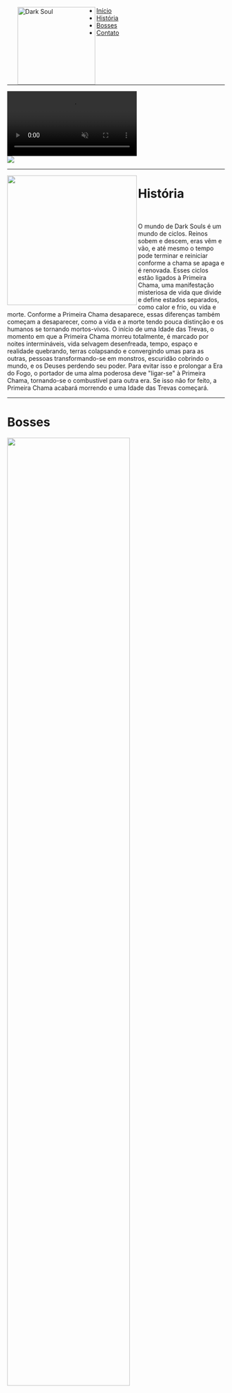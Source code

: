 <!DOCTYPE html>
<html lang="pt-br">
<head>
    <meta charset="UTF-8">
    <meta http-equiv="X-UA-Compatible" content="IE=edge">
    <meta name="viewport" content="width=device-width, initial-scale=1.0">
    <link rel="stylesheet" href="CSS/style.css">
    <title>Dark Souls</title>
</head>
<body class="bg">
<div class="container">
    <blank id="topo">    
    <div>
        <ul id="menu">
            <img align="left" src="../Dark Souls/IMG/dark-souls.png" width="180px" alt="Dark Soul" usemap="#ds">
            <map name="ds">
                <area alt="Dark Souls" href="#" coords="14,18,489,117" shape="rect">
            </map>
            <li><a href="#">Início</a></li>
            <li><a href="#historia">História</a></li>
            <li><a href="#bosses">Bosses</a></li>
            <li><a href="#contato">Contato</a></li>
        </ul>
    </div>
    <hr align="center" width="100%" size="3" class="hr">
    <div class="banner">
        <video autoplay muted loop>
            <source src="IMG/ds vid.mp4" type="video/mp4">
        </video>
        <div class="logo">
            <img src="IMG/dark-soulsvid.png">       
        </div>
    </div>
    <hr align="center" width="100%" size="3" class="hr">
    <blank id="historia">
    <img width="300px" id="ch" src="IMG/Chosen.png" align="left">
    <div>
        <h1 id="hist">História</h1>
        <br>
        <p id="text">
            O mundo de Dark Souls é um mundo de ciclos. Reinos sobem e descem, eras vêm e vão,
            e até mesmo o tempo pode terminar e reiniciar conforme a chama se apaga e é renovada.
            Esses ciclos estão ligados à Primeira Chama, uma manifestação misteriosa de vida que
            divide e define estados separados, como calor e frio, ou vida e morte. Conforme a Primeira
            Chama desaparece, essas diferenças também começam a desaparecer, como a vida e a morte 
            tendo pouca distinção e os humanos se tornando mortos-vivos. O início de uma Idade das Trevas, 
            o momento em que a Primeira Chama morreu totalmente, é marcado por noites intermináveis, vida
            selvagem desenfreada, tempo, espaço e realidade quebrando, terras colapsando e convergindo
            umas para as outras, pessoas transformando-se em monstros, escuridão cobrindo o mundo, e os
            Deuses perdendo seu poder. Para evitar isso e prolongar a Era do Fogo, o portador de uma alma
            poderosa deve "ligar-se" à Primeira Chama, tornando-se o combustível para outra era. Se isso
            não for feito, a Primeira Chama acabará morrendo e uma Idade das Trevas começará.
        </p>
    </div>
    <hr align="center" width="100%" size="3" class="hr">
    <div>
    <blank id="bosses">
        <div class="boss">
            <div class="title">
               <h1>Bosses</h1>
            </div>
            <div>
            <div class="art">
                <img width="75%" src="IMG/Artorias.png">
            </div>
            <div class="arto">
                <p>Artorias era um dos 4 cavaleiros de Gwyn, os cavaleiros comandantes do exercito
                   de Lorde Gwyn. Ele tinha uma vontade de aço inimaginável, tanto que o ajudava, 
                   quanto alimentava seu ódio pelos servos da escuridão, particularmente os 
                   Espectros das Trevas de Kaathe.</p>
            </div>
            </div>
            <div>
            <div class="sif">
                <img width="75%" src="IMG/sif.png">
            </div>
            <div class="si">
                <p>Sif foi companheiro de Artorias, mas ele foi engolido pelo Abismo a onde Artorias sacrificou seu escudo
                   para protege-lo, com isso ele quebrou seu braço direito, vendo que ele não podia protege-lo Artorias 
                   o teleportou de lá. Agora, Sif guarda o túmulo de seu camarada caído e seu anel do abismo, para garantir que o que 
                   aconteceu com Artorias, não aconteça com mais ninguém.</p>
            </div>
            <br>
        </div>
            <div class="orn">
                <img width="75%" src="IMG/orn.png">
            </div>
            <div class="or">
                <p>Ornstein era um dos cavaleiros de maior confiança de Lorde Gwyn, que também era leal ao Primogênito de Lorde Gwyn. 
                   Considerado o capitão dos Quatro Cavaleiros de Gwyn, ele recebeu uma alma especial e um anel do Senhor da Luz do Sol.
                   Em algum momento, Ornstein deixou a catedral em busca do Rei Sem Nome. Não está claro como Ornstein sobreviveu à batalha 
                   contra o Chosen Undead, mas parece que ele finalmente encontrou o caminho para o Pico do Archdragon. No entanto, os resultados
                   de sua busca, bem como o próprio destino de Ornstein, permanecem desconhecidos.</p>
            </div>
            <br>
            <div class="ciaran">
                <img width="75%" src="IMG/ciaran.png">
            </div>
            <div class="cia">
                <p>Um dos Quatro Cavaleiros de Gwyn e o único membro feminino do grupo, Ciaran destrói os inimigos de Gwyn por meio de assassinato e 
                   subterfúgio. Ciaran aparece após a derrota de Artorias, pedindo ao jogador a Alma de Artorias. Ela recompensa o jogador com o 
                   Gold Tracer e o Dark Silver Tracer se receber a Alma de Artorias. É possível que ela estivesse romanticamente envolvida com Artorias, 
                   antes que ele se perdesse para o Abismo.</p>
            </div>
            <div class="gough">
                <img width="75%" src="IMG/gough.png">
            </div>
            <div class="gou">
                <p>Hawkeye Gough já foi um dos quatro cavaleiros de Gwyn e líder dos Greatarchers e Dragonslayers, mas agora está cego e preso, 
                   sem propósito. Ele passa o tempo meditando filosoficamente enquanto faz esculturas em arco-árvore, preenchendo-as com sua voz, 
                   que é liberada quando quebrada. Ele é o portador original do Hawk Ring, e aquele que pretendia usá-lo.</p>
            </div>
        <img id="night" src="IMG/bg1.jpg">
        </div>
    </div>
    <hr align="center" width="100%" size="3" class="hr">
    <blank id="contato">
    <div>
        <div class="con">
            <h1 id="cont">Contato</h1>
        <form action="#">
            <label for="nome"></label>
                <input type="text" autocomplete="on" id="nome" name="nome" size="40" minlength="8" maxlength="32" placeholder="Digite o seu Nome."/>
                <input type="text" autocomplete="on" id="nome" name="nome" size="40" minlength="8" maxlength="32" placeholder="Digite o seu Sobrenome."/>
                <br><br>
                <input type="text" autocomplete="on" id="nome" name="nome" size="40" maxlength="32" placeholder="Digite o seu Email."/>
                <input type="text" autocomplete="on" id="nome" name="nome" size="40" maxlength="32" placeholder="Digite o seu Numero."/>
                <br><br>
                <input type="text" autocomplete="on" id="nome" name="nome" size="85" maxlength="32" placeholder="Assunto da Mensagem."/>
                <br><br>
                <label for="comentario"></label>
                <textarea placeholder="Digite sua mensagem." id="nome" name="comentario" id="comentario" rows="25" cols="87"></textarea>
                <br>
                <input type="submit" value=" Enviar ">
                <input type="reset" value=" Limpar ">
        </div>       
        </form>
    <img id="contbg" src="IMG/contbg.jpg">
    </div>
    <hr align="center" width="100%" size="3" class="hr">
    <div>
        <img align="left" id="pub" src="IMG/pub.png">
        <img align="right" id="adv" src="IMG/adv.png">
         <ul id="st">
             <li class="rodabg"><a id="style" href="#topo">Voltar ao Topo.</a></li>
             <p id="rights">@All rights reserved.</p>
         </ul> 
     </div>
</div>
</body>
</html>
